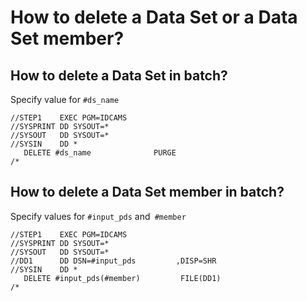 # How to delete a Data Set or a Data Set member?

## How to delete a Data Set in batch?
Specify value for `#ds_name`
```
//STEP1    EXEC PGM=IDCAMS           
//SYSPRINT DD SYSOUT=*               
//SYSOUT   DD SYSOUT=*               
//SYSIN    DD *                      
   DELETE #ds_name              PURGE
/*        
```

## How to delete a Data Set member in batch?
Specify values for `#input_pds` and` #member`
```
//STEP1    EXEC PGM=IDCAMS                      
//SYSPRINT DD SYSOUT=*                          
//SYSOUT   DD SYSOUT=*                          
//DD1      DD DSN=#input_pds         ,DISP=SHR  
//SYSIN    DD *                                 
   DELETE #input_pds(#member)         FILE(DD1)
/*                                              
```